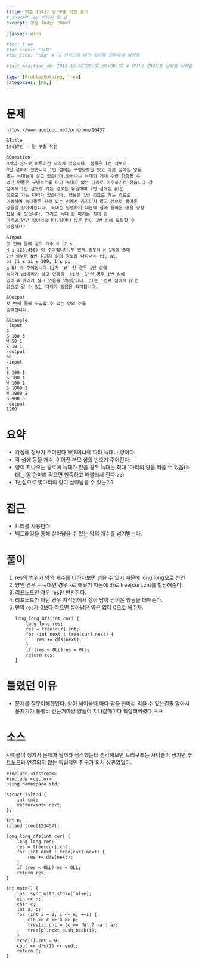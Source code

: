 ```yaml
---
title: 백준 16437 양 구출 작전 풀이
# 오버레이 되는 이미지 및 글
excerpt: 양을 최대한 구해라!

classes: wide

#toc: true
#toc_label: "목차"
#toc_icon: "cog" # 내 컨텐츠에 대한 목차를 오른쪽에 띄워줌

#last_modified_at: 2019-12-08T00:00:00+09:00 # 마지막 업데이트 날짜를 보여줌

tags: [ProblemSolving, tree]
categories: [PS,]
---
```


# 문제
```
https://www.acmicpc.net/problem/16437

&Title
16437번 - 양 구출 작전

&Question
N개의 섬으로 이루어진 나라가 있습니다. 섬들은 1번 섬부터 
N번 섬까지 있습니다.1번 섬에는 구명보트만 있고 다른 섬에는 양들 
또는 늑대들이 살고 있습니다.늘어나는 늑대의 개체 수를 감당할 수 
없던 양들은 구명보트를 타고 늑대가 없는 나라로 이주하기로 했습니다.각 
섬에서 1번 섬으로 가는 경로는 유일하며 i번 섬에는 pi번 
섬으로 가는 다리가 있습니다. 양들은 1번 섬으로 가는 경로로 
이동하며 늑대들은 원래 있는 섬에서 움직이지 않고 섬으로 들어온 
양들을 잡아먹습니다. 늑대는 날렵하기 때문에 섬에 들어온 양을 항상 
잡을 수 있습니다. 그리고 늑대 한 마리는 최대 한 
마리의 양만 잡아먹습니다.얼마나 많은 양이 1번 섬에 도달할 수 
있을까요? 

&Input
첫 번째 줄에 섬의 개수 N (2 ≤ 
N ≤ 123,456) 이 주어집니다.두 번째 줄부터 N-1개에 줄에 
2번 섬부터 N번 섬까지 섬의 정보를 나타내는 ti, ai, 
pi (1 ≤ ai ≤ 109, 1 ≤ pi 
≤ N) 가 주어집니다.ti가 'W' 인 경우 i번 섬에 
늑대가 ai마리가 살고 있음을, ti가 'S'인 경우 i번 섬에 
양이 ai마리가 살고 있음을 의미합니다. pi는 i번째 섬에서 pi번 
섬으로 갈 수 있는 다리가 있음을 의미합니다. 

&Output
첫 번째 줄에 구출할 수 있는 양의 수를 
출력합니다. 

&Example
-input
4
S 100 3
W 50 1
S 10 1
-output
60
-input
7
S 100 1
S 100 1
W 100 1
S 1000 2
W 1000 2
S 900 6
-output
1200
```

# 요약
* 각섬에 정보가 주어진다 W,S이냐에 따라 늑대나 양이다.
* 각 섬에 동물 개수, 이어진 부모 섬의 번호가 주어진다.
* 양이 지나오는 경로에 늑대가 있을 경우 늑대는 최대 1마리의 양을 먹을 수 있음(늑대는 양 한마리 먹으면 만족하고 배불러서 잔다 zz)
* 1번섬으로 몇마리의 양이 살아남을 수 있는가?

# 접근
* 트리를 사용한다.
* 백트래킹을 통해 살아남을 수 있는 양의 개수를 넘겨받는다.

# 풀이
1. res의 범위가 양의 개수를 더하다보면 넘을 수 있기 때문에 long long으로 선언
1. 양인 경우 + 늑대인 경우 -로 해뒀기 때문에 바로 tree[cur].cnt를 할당해준다.
1. 리프노드인 경우 res만 반환한다.
1. 리프노드가 아닌 경우 자식섬에서 살아 남아 넘어온 양들을 더해준다.
1. 만약 res가 0보다 작으면 살아남은 양은 없다 0으로 해주자.
    ```
    long long dfs(int cur) {
        long long res;
        res = tree[cur].cnt;
        for (int next : tree[cur].next) {
            res += dfs(next);
        }
        if (res < 0LL)res = 0LL;
        return res;
    }
    ```

# 틀렸던 이유
* 문제를 잘못이해했었다. 양이 넘어올때 마다 양을 한마리 먹을 수 있는건줄 알아서 문지기가 통행비 걷는거마냥 양들이 지나갈때마다 학살해버렸다 ㅋㅋ

# 소스
사이클이 생겨서 문제가 될꺼라 생각했는데 생각해보면 트리구조는 사이클이 생기면 루트노드와 연결되지 않는 독립적인 친구가 되서 상관없었다.
```
#include <iostream>
#include <vector>
using namespace std;

struct island {
	int cnt;
	vector<int> next;
};

int n;
island tree[123457];

long long dfs(int cur) {
	long long res;
	res = tree[cur].cnt;
	for (int next : tree[cur].next) {
		res += dfs(next);
	}
	if (res < 0LL)res = 0LL;
	return res;
}

int main() {
	ios::sync_with_stdio(false);
	cin >> n;
	char c;
	int a, p;
	for (int i = 2; i <= n; ++i) {
		cin >> c >> a >> p;
		tree[i].cnt = (c == 'W' ? -a : a);
		tree[p].next.push_back(i);
	}
	tree[1].cnt = 0;
	cout << dfs(1) << endl;
	return 0;
}
```